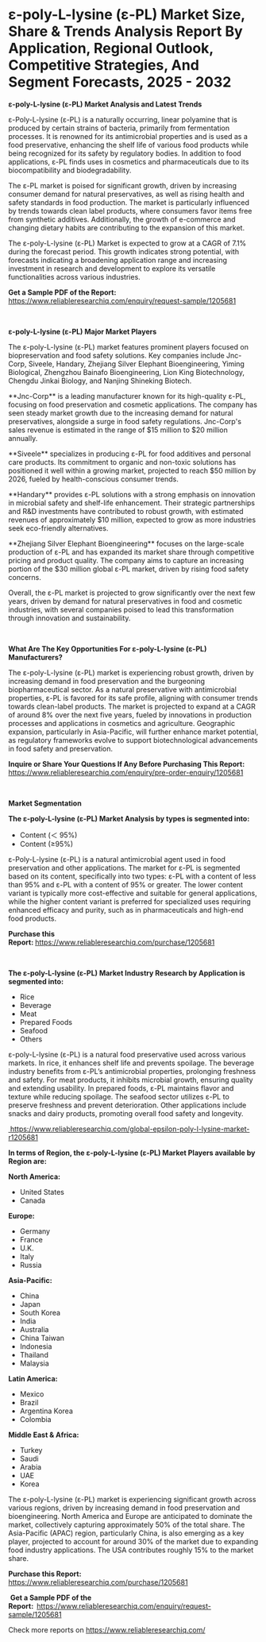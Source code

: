<p><h1>ε-poly-L-lysine (ε-PL) Market Size, Share & Trends Analysis Report By Application, Regional Outlook, Competitive Strategies, And Segment Forecasts, 2025 - 2032</h1></p><p><strong>ε-poly-L-lysine (ε-PL) Market Analysis and Latest Trends</strong></p>
<p><p>ε-Poly-L-lysine (ε-PL) is a naturally occurring, linear polyamine that is produced by certain strains of bacteria, primarily from fermentation processes. It is renowned for its antimicrobial properties and is used as a food preservative, enhancing the shelf life of various food products while being recognized for its safety by regulatory bodies. In addition to food applications, ε-PL finds uses in cosmetics and pharmaceuticals due to its biocompatibility and biodegradability.</p><p>The ε-PL market is poised for significant growth, driven by increasing consumer demand for natural preservatives, as well as rising health and safety standards in food production. The market is particularly influenced by trends towards clean label products, where consumers favor items free from synthetic additives. Additionally, the growth of e-commerce and changing dietary habits are contributing to the expansion of this market.</p><p>The ε-poly-L-lysine (ε-PL) Market is expected to grow at a CAGR of 7.1% during the forecast period. This growth indicates strong potential, with forecasts indicating a broadening application range and increasing investment in research and development to explore its versatile functionalities across various industries.</p></p>
<p><strong>Get a Sample PDF of the Report:&nbsp;</strong> <a href="https://www.reliableresearchiq.com/enquiry/request-sample/1205681?utm_campaign=3046&utm_medium=2&utm_source=Github&utm_content=ia&utm_term=03042025&utm_id=e-poly-l-lysine-e-pl">https://www.reliableresearchiq.com/enquiry/request-sample/1205681</a></p>
<p>&nbsp;</p>
<p><strong>ε-poly-L-lysine (ε-PL) Major Market Players</strong></p>
<p><p>The ε-poly-L-lysine (ε-PL) market features prominent players focused on biopreservation and food safety solutions. Key companies include Jnc-Corp, Siveele, Handary, Zhejiang Silver Elephant Bioengineering, Yiming Biological, Zhengzhou Bainafo Bioengineering, Lion King Biotechnology, Chengdu Jinkai Biology, and Nanjing Shineking Biotech.</p><p>**Jnc-Corp** is a leading manufacturer known for its high-quality ε-PL, focusing on food preservation and cosmetic applications. The company has seen steady market growth due to the increasing demand for natural preservatives, alongside a surge in food safety regulations. Jnc-Corp's sales revenue is estimated in the range of $15 million to $20 million annually.</p><p>**Siveele** specializes in producing ε-PL for food additives and personal care products. Its commitment to organic and non-toxic solutions has positioned it well within a growing market, projected to reach $50 million by 2026, fueled by health-conscious consumer trends.</p><p>**Handary** provides ε-PL solutions with a strong emphasis on innovation in microbial safety and shelf-life enhancement. Their strategic partnerships and R&D investments have contributed to robust growth, with estimated revenues of approximately $10 million, expected to grow as more industries seek eco-friendly alternatives.</p><p>**Zhejiang Silver Elephant Bioengineering** focuses on the large-scale production of ε-PL and has expanded its market share through competitive pricing and product quality. The company aims to capture an increasing portion of the $30 million global ε-PL market, driven by rising food safety concerns.</p><p>Overall, the ε-PL market is projected to grow significantly over the next few years, driven by demand for natural preservatives in food and cosmetic industries, with several companies poised to lead this transformation through innovation and sustainability.</p></p>
<p>&nbsp;</p>
<p><strong>What Are The Key Opportunities For ε-poly-L-lysine (ε-PL) Manufacturers?</strong></p>
<p><p>The ε-poly-L-lysine (ε-PL) market is experiencing robust growth, driven by increasing demand in food preservation and the burgeoning biopharmaceutical sector. As a natural preservative with antimicrobial properties, ε-PL is favored for its safe profile, aligning with consumer trends towards clean-label products. The market is projected to expand at a CAGR of around 8% over the next five years, fueled by innovations in production processes and applications in cosmetics and agriculture. Geographic expansion, particularly in Asia-Pacific, will further enhance market potential, as regulatory frameworks evolve to support biotechnological advancements in food safety and preservation.</p></p>
<p><strong>Inquire or Share Your Questions If Any Before Purchasing This Report:</strong> <a href="https://www.reliableresearchiq.com/enquiry/pre-order-enquiry/1205681?utm_campaign=3046&utm_medium=2&utm_source=Github&utm_content=ia&utm_term=03042025&utm_id=e-poly-l-lysine-e-pl">https://www.reliableresearchiq.com/enquiry/pre-order-enquiry/1205681</a></p>
<p>&nbsp;</p>
<p><strong>Market Segmentation</strong></p>
<p><strong>The ε-poly-L-lysine (ε-PL) Market Analysis by types is segmented into:</strong></p>
<p><ul><li>Content (＜ 95%)</li><li>Content (≥95%)</li></ul></p>
<p><p>ε-Poly-L-lysine (ε-PL) is a natural antimicrobial agent used in food preservation and other applications. The market for ε-PL is segmented based on its content, specifically into two types: ε-PL with a content of less than 95% and ε-PL with a content of 95% or greater. The lower content variant is typically more cost-effective and suitable for general applications, while the higher content variant is preferred for specialized uses requiring enhanced efficacy and purity, such as in pharmaceuticals and high-end food products.</p></p>
<p><strong>Purchase this Report:&nbsp;</strong><a href="https://www.reliableresearchiq.com/purchase/1205681?utm_campaign=3046&utm_medium=2&utm_source=Github&utm_content=ia&utm_term=03042025&utm_id=e-poly-l-lysine-e-pl">https://www.reliableresearchiq.com/purchase/1205681</a></p>
<p>&nbsp;</p>
<p><strong>The ε-poly-L-lysine (ε-PL) Market Industry Research by Application is segmented into:</strong></p>
<p><ul><li>Rice</li><li>Beverage</li><li>Meat</li><li>Prepared Foods</li><li>Seafood</li><li>Others</li></ul></p>
<p><p>ε-poly-L-lysine (ε-PL) is a natural food preservative used across various markets. In rice, it enhances shelf life and prevents spoilage. The beverage industry benefits from ε-PL’s antimicrobial properties, prolonging freshness and safety. For meat products, it inhibits microbial growth, ensuring quality and extending usability. In prepared foods, ε-PL maintains flavor and texture while reducing spoilage. The seafood sector utilizes ε-PL to preserve freshness and prevent deterioration. Other applications include snacks and dairy products, promoting overall food safety and longevity.</p></p>
<p><a href="https://www.reliableresearchiq.com/global-epsilon-poly-l-lysine-market-r1205681?utm_campaign=3046&utm_medium=2&utm_source=Github&utm_content=ia&utm_term=03042025&utm_id=e-poly-l-lysine-e-pl">&nbsp;https://www.reliableresearchiq.com/global-epsilon-poly-l-lysine-market-r1205681</a></p>
<p><strong>In terms of Region, the ε-poly-L-lysine (ε-PL) Market Players available by Region are:</strong></p>
<p>
    <p> <strong> North America: </strong>
        <ul>
            <li>United States</li>
            <li>Canada</li>
        </ul>
        </p> 
    <p> <strong> Europe: </strong>
        <ul>
            <li>Germany</li>
            <li>France</li>
            <li>U.K.</li>
            <li>Italy</li>
            <li>Russia</li>
        </ul>
        </p> 
    <p> <strong> Asia-Pacific: </strong>
        <ul>
            <li>China</li>
            <li>Japan</li>
            <li>South Korea</li>
            <li>India</li>
            <li>Australia</li>
            <li>China Taiwan</li>
            <li>Indonesia</li>
            <li>Thailand</li>
            <li>Malaysia</li>
        </ul>
        </p> 
    <p> <strong> Latin America: </strong>
        <ul>
            <li>Mexico</li>
            <li>Brazil</li>
            <li>Argentina Korea</li>
            <li>Colombia</li>
        </ul>
        </p> 
    <p> <strong> Middle East & Africa: </strong>
        <ul>
            <li>Turkey</li>
            <li>Saudi</li>
            <li>Arabia</li>
            <li>UAE</li>
            <li>Korea</li>
        </ul>
    </p>
    </p>
<p><p>The ε-poly-L-lysine (ε-PL) market is experiencing significant growth across various regions, driven by increasing demand in food preservation and bioengineering. North America and Europe are anticipated to dominate the market, collectively capturing approximately 50% of the total share. The Asia-Pacific (APAC) region, particularly China, is also emerging as a key player, projected to account for around 30% of the market due to expanding food industry applications. The USA contributes roughly 15% to the market share.</p></p>
<p><strong>Purchase this Report: </strong><a href="https://www.reliableresearchiq.com/purchase/1205681?utm_campaign=3046&utm_medium=2&utm_source=Github&utm_content=ia&utm_term=03042025&utm_id=e-poly-l-lysine-e-pl">https://www.reliableresearchiq.com/purchase/1205681</a></p>
<p>&nbsp;<strong>Get a Sample PDF of the Report:&nbsp;&nbsp;</strong><a href="https://www.reliableresearchiq.com/enquiry/request-sample/1205681?utm_campaign=3046&utm_medium=2&utm_source=Github&utm_content=ia&utm_term=03042025&utm_id=e-poly-l-lysine-e-pl">https://www.reliableresearchiq.com/enquiry/request-sample/1205681</a></p>
<p><strong></strong></p>
<p>Check more reports on <a href="https://www.reliableresearchiq.com/?utm_campaign=3046&utm_medium=2&utm_source=Github&utm_content=ia&utm_term=03042025&utm_id=e-poly-l-lysine-e-pl">https://www.reliableresearchiq.com/</a></p>